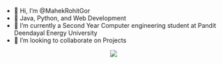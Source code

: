 - 👋 Hi, I’m @MahekRohitGor
- 👀 Java, Python, and Web Development
- 🌱 I’m currently a Second Year Computer engineering student at Pandit Deendayal Energy University
- 💞️ I’m looking to collaborate on Projects

<p align="center">
  <img src="https://user-images.githubusercontent.com/101034649/194537445-c06bf0b3-72c2-431f-877f-ebea59f9f19d.jpeg"/>
 </p>

